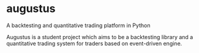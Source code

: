 # augustus
A backtesting and quantitative trading platform in Python

Augustus is a student project which aims to be a backtesting library and a quantitative trading system for traders based on event-driven engine.